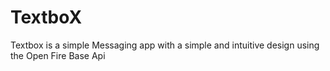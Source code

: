 # TextboX
Textbox is a simple Messaging app with a simple and intuitive design using the Open Fire Base Api
